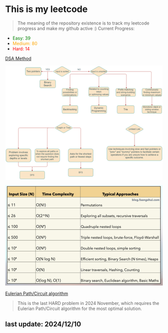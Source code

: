 # This is my leetcode

>The meaning of the repository existence is to track my leetcode progress and make my github active :)
Current Progress:
- <span style="color:green">Easy: 39</span>
- <span style="color:orange">Medium: 80</span>
- <span style="color:red">Hard: 14</span>

[DSA Method](https://leetcode.com/problems/split-a-string-into-the-max-number-of-unique-substrings/editorial/#overview)

![DSA Road Map](./imgs/DSA_road_map.png)

![Constraints and Time Complexity](./imgs/time_complexity.jpg)

[Eulerian Path/Circuit algorithm](https://www.youtube.com/watch?v=8MpoO2zA2l4)
> This is the last HARD  problem in 2024 November, which requires the Eulerian Path/Circuit algorithm for the most optimal solution.

## last update: 2024/12/10